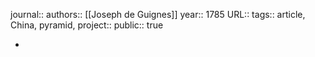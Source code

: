 journal::
authors:: [[Joseph de Guignes]] 
year:: 1785
URL::
tags:: article, China, pyramid, 
project::
public:: true

-